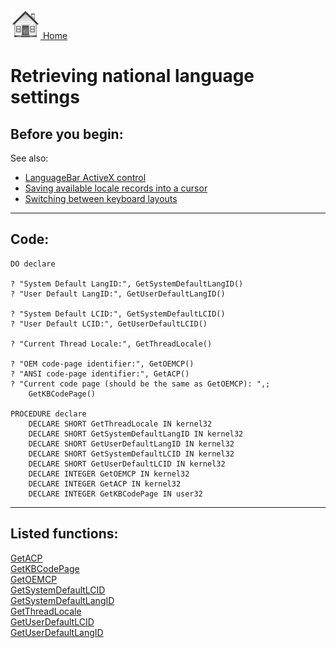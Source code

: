 [<img src="../images/home.png"> Home ](https://github.com/VFPX/Win32API)  

# Retrieving national language settings

## Before you begin:
See also:

* [LanguageBar ActiveX control](sample_000.md)  
* [Saving available locale records into a cursor](sample_076.md)  
* [Switching between keyboard layouts](sample_275.md)  
  
***  


## Code:
```foxpro  
DO declare

? "System Default LangID:", GetSystemDefaultLangID()
? "User Default LangID:", GetUserDefaultLangID()

? "System Default LCID:", GetSystemDefaultLCID()
? "User Default LCID:", GetUserDefaultLCID()

? "Current Thread Locale:", GetThreadLocale()

? "OEM code-page identifier:", GetOEMCP()
? "ANSI code-page identifier:", GetACP()
? "Current code page (should be the same as GetOEMCP): ",;
	GetKBCodePage()

PROCEDURE declare
	DECLARE SHORT GetThreadLocale IN kernel32
	DECLARE SHORT GetSystemDefaultLangID IN kernel32
	DECLARE SHORT GetUserDefaultLangID IN kernel32
	DECLARE SHORT GetSystemDefaultLCID IN kernel32
	DECLARE SHORT GetUserDefaultLCID IN kernel32
	DECLARE INTEGER GetOEMCP IN kernel32
	DECLARE INTEGER GetACP IN kernel32
	DECLARE INTEGER GetKBCodePage IN user32  
```  
***  


## Listed functions:
[GetACP](../libraries/kernel32/GetACP.md)  
[GetKBCodePage](../libraries/user32/GetKBCodePage.md)  
[GetOEMCP](../libraries/kernel32/GetOEMCP.md)  
[GetSystemDefaultLCID](../libraries/kernel32/GetSystemDefaultLCID.md)  
[GetSystemDefaultLangID](../libraries/kernel32/GetSystemDefaultLangID.md)  
[GetThreadLocale](../libraries/kernel32/GetThreadLocale.md)  
[GetUserDefaultLCID](../libraries/kernel32/GetUserDefaultLCID.md)  
[GetUserDefaultLangID](../libraries/kernel32/GetUserDefaultLangID.md)  
